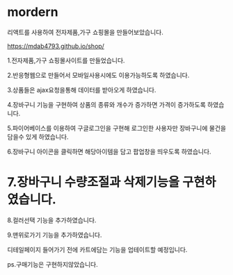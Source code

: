 # mordern
리액트를 사용하여 전자제품,가구 쇼핑몰을 만들어보았습니다.

https://mdab4793.github.io/shop/

1.전자제품,가구 쇼핑몰사이트를 만들었습니다.


2.반응형웹으로 만들어서 모바일사용시에도 이용가능하도록 하였습니다.

3.상품들은 ajax요청을통해 데이터를 받아오게 하였습니다.

4.장바구니 기능을 구현하여 상품의 종류와 개수가 증가하면 가격이 증가하도록 하였습니다.

5.파이어베이스를 이용하여 구글로그인을 구현해 로그인한 사용자만 장바구니에 물건을 담을수 있게 하였습니다.

6.장바구니 아이콘을 클릭하면 해당아이템을 담고 팝업창을 띄우도록 하였습니다.

7.장바구니 수량조절과  삭제기능을 구현하였습니다.
===================================
8.컬러선택 기능을 추가하였습니다.

9.맨위로가기 기능을 추가하였습니다.

디테일페이지 들어가기 전에 카트에담는 기능을 업테이트할 예정입니다.

 ps.구매기능은 구현하지않았습니다.


